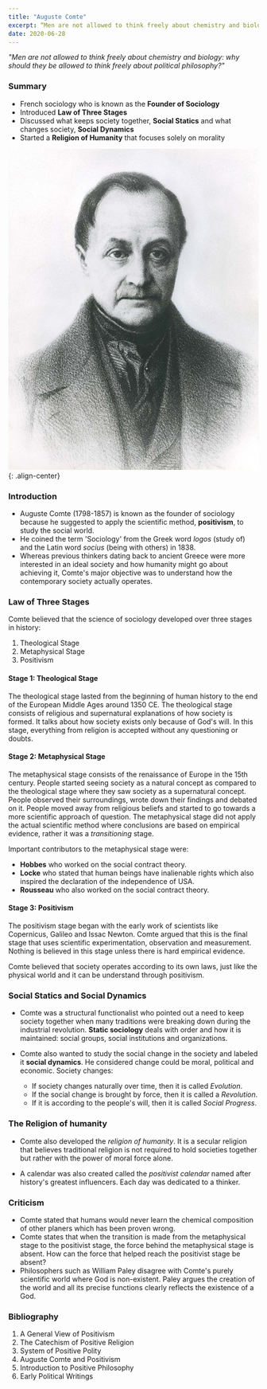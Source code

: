 ```yaml
---
title: "Auguste Comte"
excerpt: “Men are not allowed to think freely about chemistry and biology; why should they be allowed to think freely about political philosophy?”
date: 2020-06-28
---
```

*"Men are not allowed to think freely about chemistry and biology: why should they be allowed to think freely about political philosophy?"*

### Summary
- French sociology who is known as the **Founder of Sociology**
- Introduced **Law of Three Stages**
- Discussed what keeps society together, **Social Statics** and what changes society, **Social Dynamics**
- Started a **Religion of Humanity** that focuses solely on morality

![image-center](/images/sociology/auguste_comte_1.jpg){: .align-center}

### Introduction

- Auguste Comte (1798-1857) is known as the founder of sociology because he suggested to apply the scientific method, **positivism**, to study the social world.
- He coined the term 'Sociology' from the Greek word *logos* (study of) and the Latin word *socius* (being with others) in 1838.
- Whereas previous thinkers dating back to ancient Greece were more interested in an ideal society and how humanity might go about achieving it, Comte's major objective was to understand how the contemporary society actually operates.

### Law of Three Stages

Comte believed that the science of sociology developed over three stages in history:
1. Theological Stage
2. Metaphysical Stage
3. Positivism

#### Stage 1: Theological Stage

The theological stage lasted from the beginning of human history to the end of the European Middle Ages around 1350 CE. The theological stage consists of religious and supernatural explanations of how society is formed. It talks about how society exists only because of God's will. In this stage, everything from religion is accepted without any questioning or doubts.

#### Stage 2: Metaphysical Stage

The metaphysical stage consists of the renaissance of Europe in the 15th century. People started seeing society as a natural concept as compared to the theological stage where they saw society as a supernatural concept. People observed their surroundings, wrote down their findings and debated on it. People moved away from religious beliefs and started to go towards a more scientific approach of question. The metaphysical stage did not apply the actual scientific method where conclusions are based on empirical evidence, rather it was a *transitioning* stage.

Important contributors to the metaphysical stage were:
- **Hobbes** who worked on the social contract theory.
- **Locke** who stated that human beings have inalienable rights which also inspired the declaration of the independence of USA.
- **Rousseau** who also worked on the social contract theory.

#### Stage 3: Positivism

The positivism stage began with the early work of scientists like Copernicus, Galileo and Issac Newton. Comte argued that this is the final stage that uses scientific experimentation, observation and measurement. Nothing is believed in this stage unless there is hard empirical evidence.

Comte believed that society operates according to its own laws, just like the physical world and it can be understand through positivism.

### Social Statics and Social Dynamics

- Comte was a structural functionalist who pointed out a need to keep society together when many traditions were breaking down during the industrial revolution. **Static sociology** deals with order and how it is maintained: social groups, social institutions and organizations.

- Comte also wanted to study the social change in the society and labeled it **social dynamics**. He considered change could be moral, political and economic. Society changes:
  - If society changes naturally over time, then it is called *Evolution*.
  - If the social change is brought by force, then it is called a *Revolution*.
  - If it is according to the people's will, then it is called *Social Progress*.

### The Religion of humanity

- Comte also developed the *religion of humanity*. It is a secular religion that believes traditional religion is not required to hold societies together but rather with the power of moral force alone.

- A calendar was also created called the *positivist calendar* named after history's greatest influencers. Each day was dedicated to a thinker.

### Criticism

- Comte stated that humans would never learn the chemical composition of other planers which has been proven wrong.
- Comte states that when the transition is made from the metaphysical stage to the positivist stage, the force behind the metaphysical stage is absent. How can the force that helped reach the positivist stage be absent?
- Philosophers such as William Paley disagree with Comte's purely scientific world where God is non-existent. Paley argues the creation of the world and all its precise functions clearly reflects the existence of a God.

### Bibliography

1. A General View of Positivism
2. The Catechism of Positive Religion
3. System of Positive Polity
4. Auguste Comte and Positivism
5. Introduction to Positive Philosophy
6. Early Political Writings

